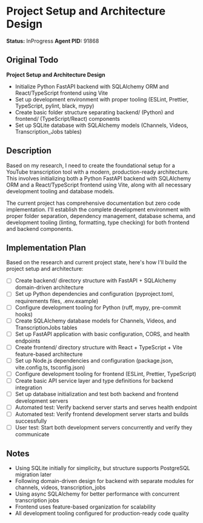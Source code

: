 # Project Setup and Architecture Design
**Status:** InProgress
**Agent PID:** 91868

## Original Todo
**Project Setup and Architecture Design**
- Initialize Python FastAPI backend with SQLAlchemy ORM and React/TypeScript frontend using Vite
- Set up development environment with proper tooling (ESLint, Prettier, TypeScript, pylint, black, mypy)
- Create basic folder structure separating backend/ (Python) and frontend/ (TypeScript/React) components
- Set up SQLite database with SQLAlchemy models (Channels, Videos, Transcription_Jobs tables)

## Description
Based on my research, I need to create the foundational setup for a YouTube transcription tool with a modern, production-ready architecture. This involves initializing both a Python FastAPI backend with SQLAlchemy ORM and a React/TypeScript frontend using Vite, along with all necessary development tooling and database models.

The current project has comprehensive documentation but zero code implementation. I'll establish the complete development environment with proper folder separation, dependency management, database schema, and development tooling (linting, formatting, type checking) for both frontend and backend components.

## Implementation Plan
Based on the research and current project state, here's how I'll build the project setup and architecture:

- [ ] Create backend/ directory structure with FastAPI + SQLAlchemy domain-driven architecture
- [ ] Set up Python dependencies and configuration (pyproject.toml, requirements files, .env.example)
- [ ] Configure development tooling for Python (ruff, mypy, pre-commit hooks)
- [ ] Create SQLAlchemy database models for Channels, Videos, and TranscriptionJobs tables
- [ ] Set up FastAPI application with basic configuration, CORS, and health endpoints
- [ ] Create frontend/ directory structure with React + TypeScript + Vite feature-based architecture
- [ ] Set up Node.js dependencies and configuration (package.json, vite.config.ts, tsconfig.json)
- [ ] Configure development tooling for frontend (ESLint, Prettier, TypeScript)
- [ ] Create basic API service layer and type definitions for backend integration
- [ ] Set up database initialization and test both backend and frontend development servers
- [ ] Automated test: Verify backend server starts and serves health endpoint
- [ ] Automated test: Verify frontend development server starts and builds successfully
- [ ] User test: Start both development servers concurrently and verify they communicate

## Notes
- Using SQLite initially for simplicity, but structure supports PostgreSQL migration later
- Following domain-driven design for backend with separate modules for channels, videos, transcription_jobs
- Using async SQLAlchemy for better performance with concurrent transcription jobs
- Frontend uses feature-based organization for scalability
- All development tooling configured for production-ready code quality